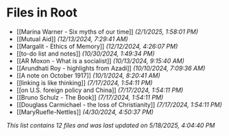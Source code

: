 # Files in Root

- [[Marina Warner - Six myths of our time]] *(2/1/2025, 1:58:01 PM)*
- [[Mutual Aid]] *(12/13/2024, 7:29:41 AM)*
- [[Margalit - Ethics of Memory]] *(12/12/2024, 4:26:07 PM)*
- [[to-do list and notes]] *(10/30/2024, 1:49:34 PM)*
- [[AR Moxon - What is a socialist]] *(10/13/2024, 9:15:40 AM)*
- [[Arundhati Roy - highlights from Azadi]] *(10/10/2024, 7:09:36 AM)*
- [[A note on October 1917]] *(10/1/2024, 8:20:41 AM)*
- [[linking is like thinking]] *(7/17/2024, 1:54:11 PM)*
- [[on U.S. foreign policy and China]] *(7/17/2024, 1:54:11 PM)*
- [[Bruno Schulz - The Book]] *(7/17/2024, 1:54:11 PM)*
- [[Douglass Carmichael - the loss of Christianity]] *(7/17/2024, 1:54:11 PM)*
- [[MaryRuefle-Nettles]] *(4/30/2024, 4:50:37 PM)*

*This list contains 12 files and was last updated on 5/18/2025, 4:04:40 PM*